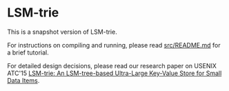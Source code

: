 # LSM-trie
This is a snapshot version of LSM-trie.

For instructions on compiling and running,
please read [src/README.md](https://github.com/wuxb45/lsm-trie-release/tree/master/src/README.md) for a brief tutorial.

For detailed design decisions, please read our research paper on USENIX ATC'15
[LSM-trie: An LSM-tree-based Ultra-Large Key-Value Store for Small Data Items](http://webpages.eng.wayne.edu/~fj9817/papers/lsm-trie.pdf).
